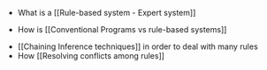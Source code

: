 
- What is a [[Rule-based system - Expert system]]
* How is [[Conventional Programs vs rule-based systems]]
- [[Chaining Inference techniques]] in order to deal with many rules
- How [[Resolving conflicts among rules]]